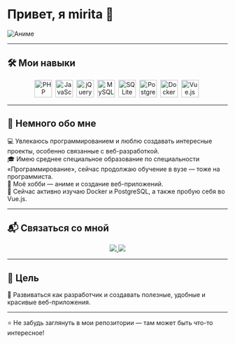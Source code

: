 # Привет, я mirita 👋

![Аниме](https://i.pinimg.com/originals/5c/d8/fb/5cd8fb1abdd778bd6c22bf68fbfa1dc5.jpg)

---

## 🛠️ Мои навыки

<div align="center">
  <img src="https://cdn.jsdelivr.net/gh/devicons/devicon/icons/php/php-original.svg" title="PHP" width="40" height="40"/>&nbsp;
  <img src="https://cdn.jsdelivr.net/gh/devicons/devicon/icons/javascript/javascript-original.svg" title="JavaScript" width="40" height="40"/>&nbsp;
  <img src="https://cdn.jsdelivr.net/gh/devicons/devicon/icons/jquery/jquery-original.svg" title="jQuery" width="40" height="40"/>&nbsp;
  <img src="https://cdn.jsdelivr.net/gh/devicons/devicon/icons/mysql/mysql-original.svg" title="MySQL" width="40" height="40"/>&nbsp;
  <img src="https://cdn.jsdelivr.net/gh/devicons/devicon/icons/sqlite/sqlite-original.svg" title="SQLite" width="40" height="40"/>&nbsp;
  <img src="https://cdn.jsdelivr.net/gh/devicons/devicon/icons/postgresql/postgresql-original.svg" title="PostgreSQL" width="40" height="40"/>&nbsp;
  <img src="https://cdn.jsdelivr.net/gh/devicons/devicon/icons/docker/docker-original.svg" title="Docker" width="40" height="40"/>&nbsp;
  <img src="https://cdn.jsdelivr.net/gh/devicons/devicon/icons/vuejs/vuejs-original.svg" title="Vue.js" width="40" height="40"/>&nbsp;
</div>

---

## 🎨 Немного обо мне

💻 Увлекаюсь программированием и люблю создавать интересные проекты, особенно связанные с веб-разработкой.  
🎓 Имею среднее специальное образование по специальности «Программирование», сейчас продолжаю обучение в вузе — тоже на программиста.  
🎌 Моё хобби — аниме и создание веб-приложений.  
🚀 Сейчас активно изучаю Docker и PostgreSQL, а также пробую себя во Vue.js.

---

## 📬 Связаться со мной

<div align="center">
  <a href="https://vk.com/meeymirita">
    <img src="https://img.shields.io/badge/VK-%231877F2.svg?&style=for-the-badge&logo=vk&logoColor=white" />
  </a>
  <a href="https://t.me/meeymirita">
    <img src="https://img.shields.io/badge/Telegram-2CA5E0?style=for-the-badge&logo=telegram&logoColor=white" />
  </a>
</div>

---

## 📌 Цель

🔧 Развиваться как разработчик и создавать полезные, удобные и красивые веб-приложения.

---

⭐️ Не забудь заглянуть в мои репозитории — там может быть что-то интересное!
